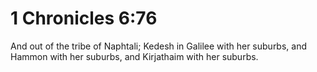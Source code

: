 # 1 Chronicles 6:76

And out of the tribe of Naphtali; Kedesh in Galilee with her suburbs, and Hammon with her suburbs, and Kirjathaim with her suburbs.